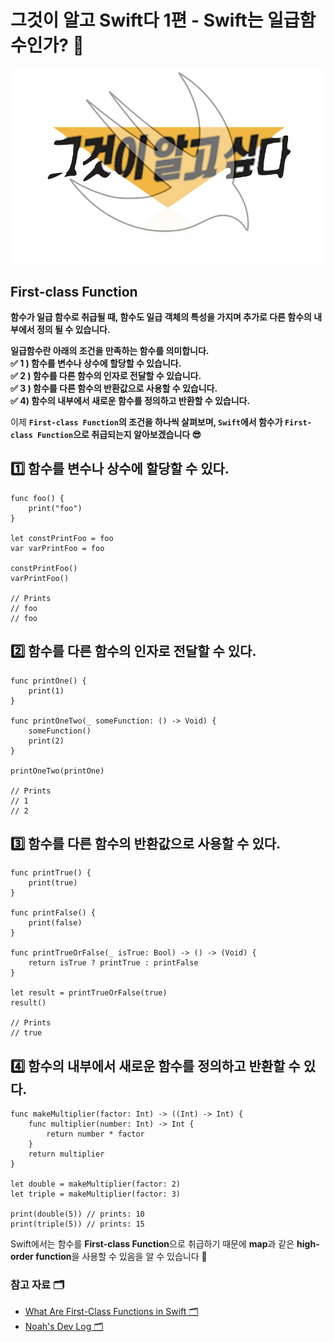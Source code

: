 # 그것이 알고 Swift다 1편 - Swift는 일급함수인가? 🤔

<img src = "https://github.com/devKobe24/images/blob/main/%E1%84%80%E1%85%B3%E1%84%80%E1%85%A5%E1%86%BA%E1%84%8B%E1%85%B5%E1%84%8B%E1%85%A1%E1%86%AF%E1%84%80%E1%85%A9%E1%84%89%E1%85%B1%E1%86%B8%E1%84%83%E1%85%A1.jpeg?raw=true"></br>

## First-class Function

**함수가 일급 함수로 취급될 때, 함수도 일급 객체의 특성을 가지며 추가로 다른 함수의 내부에서 정의 될 수 있습니다.**</br>

**일급함수란 아래의 조건을 만족하는 함수를 의미합니다.</br>✅ 1 ) 함수를 변수나 상수에 할당할 수 있습니다.</br>✅ 2 ) 함수를 다른 함수의 인자로 전달할 수 있습니다.</br>✅ 3 ) 함수를 다른 함수의 반환값으로 사용할 수 있습니다.</br>✅ 4) 함수의 내부에서 새로운 함수를 정의하고 반환할 수 있습니다.**</br>

이제 **`First-class Function`의 조건을 하나씩 살펴보며, `Swift`에서 함수가 `First-class Function`으로 취급되는지 알아보겠습니다 😎**</br>

## 1️⃣ 함수를 변수나 상수에 할당할 수 있다.

```swift!
func foo() {
    print("foo")
}

let constPrintFoo = foo
var varPrintFoo = foo

constPrintFoo()
varPrintFoo()

// Prints
// foo
// foo
```

## 2️⃣ 함수를 다른 함수의 인자로 전달할 수 있다.

```swift!
func printOne() {
    print(1)
}

func printOneTwo(_ someFunction: () -> Void) {
    someFunction()
    print(2)
}

printOneTwo(printOne)

// Prints
// 1
// 2
```

## 3️⃣ 함수를 다른 함수의 반환값으로 사용할 수 있다.

```swift!
func printTrue() {
    print(true)
}

func printFalse() {
    print(false)
}

func printTrueOrFalse(_ isTrue: Bool) -> () -> (Void) {
    return isTrue ? printTrue : printFalse
}

let result = printTrueOrFalse(true)
result()

// Prints
// true
```

## 4️⃣ 함수의 내부에서 새로운 함수를 정의하고 반환할 수 있다.
```swift!
func makeMultiplier(factor: Int) -> ((Int) -> Int) {
    func multiplier(number: Int) -> Int {
        return number * factor
    }
    return multiplier
}

let double = makeMultiplier(factor: 2)
let triple = makeMultiplier(factor: 3)

print(double(5)) // prints: 10
print(triple(5)) // prints: 15
```

Swift에서는 함수를 **First-class Function**으로 취급하기 때문에 **map**과 같은 **high-order function**을 사용할 수 있음을 알 수 있습니다 🙌

### 참고 자료 🗂️</br>

- [What Are First-Class Functions in Swift 🗂️](https://cocoacasts.com/swift-fundamentals-what-are-first-class-functions-in-swift)
- [Noah's Dev Log 🗂️](https://noah0316.github.io/Swift/2021-02-09-swift%EC%9D%98-%ED%95%A8%EC%88%98%EB%8A%94-%EC%9D%BC%EA%B8%89%ED%95%A8%EC%88%98%EC%9D%B8%EA%B0%80/)
